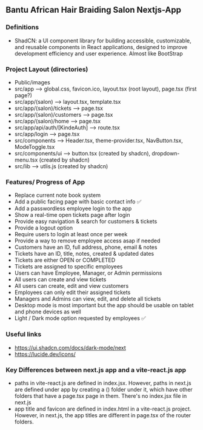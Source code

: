 ## Bantu African Hair Braiding Salon Nextjs-App
### Definitions
- ShadCN: a UI component library for building accessible, customizable, and reusable components in React applications, designed to improve development efficiency and user experience. Almost like BootStrap

### Project Layout (directories)
- Public/images
- src/app --> global.css, favicon.ico, layout.tsx (root layout), page.tsx (first page?)
- src/app/(salon) --> layout.tsx, template.tsx
- src/app/(salon)/tickets --> page.tsx
- src/app/(salon)/customers --> page.tsx
- src/app/(salon)/home --> page.tsx
- src/app/api/auth/[KindeAuth] --> route.tsx
- src/app/login --> page.tsx
- src/components --> Header.tsx, theme-provider.tsx, NavButton.tsx, ModeToggle.tsx
- src/components/ui --> button.tsx (created by shadcn), dropdown-menu.tsx (created by shadcn)
- src/lib --> utlis.js (created by shadcn)

### Features/ Progress of App
- Replace current note book system
- Add a public facing page with basic contact info ✅
 - Add a passwordless employee login to the app
 - Show a real-time open tickets page after login
 - Provide easy navigation & search for customers & tickets
 - Provide a logout option
 - Require users to login at least once per week
 - Provide a way to remove employee access asap if needed
 - Customers have an ID, full address, phone, email & notes
 - Tickets have an ID, title, notes, created & updated dates
 - Tickets are either OPEN or COMPLETED
 - Tickets are assigned to specific employees
 - Users can have Employee, Manager, or Admin permissions
 - All users can create and view tickets
 - All users can create, edit and view customers
 - Employees can only edit their assigned tickets
 - Managers and Admins can view, edit, and delete all tickets
 - Desktop mode is most important but the app should be usable on tablet and phone devices as well
 - Light / Dark mode option requested by employees ✅

### Useful links
- https://ui.shadcn.com/docs/dark-mode/next
- https://lucide.dev/icons/
  
### Key Differences between next.js app and a vite-react.js app
- paths in vite-react.js are defined in index.jsx. However, paths in next.js are defined under app by creating a () folder under it, which have other folders that have a page.tsx page in them. There's no index.jsx file in next.js
- app title and favicon are defined in index.html in a vite-react.js project. However, in next.js, the app titles are different in page.tsx of the router folders. 
